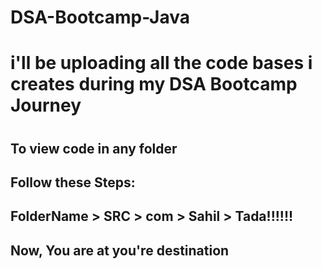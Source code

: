 # DSA-Bootcamp-Java
<h1>i'll be uploading all the code bases i creates during my DSA Bootcamp Journey<h1>
<h2>To view code in any folder<h2>
<h2>Follow these Steps: <h2>
<h2>FolderName > SRC > com > Sahil > Tada!!!!!!<h2>
<h2>Now, You are at you're destination<h2>
